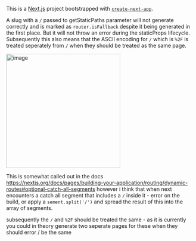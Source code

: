 This is a [Next.js](https://nextjs.org/) project bootstrapped with [`create-next-app`](https://github.com/vercel/next.js/tree/canary/packages/create-next-app).


A slug with a `/` passed to getStaticPaths parameter will not generate correctly and is marked as `router.isFallback` despite it being generated in the first place. But it will not throw an error during the staticProps lifecycle. 
Subsequently this also means that the ASCII encoding for `/` which is `%2F` is treated seperately from `/` when they should be treated as the same page. 

<img width="306" alt="image" src="https://github.com/isaac-martin/static-paths/assets/8649366/f45513bd-7e99-45ed-96b9-84d3e10b1a75">

This is somewhat called out in the docs https://nextjs.org/docs/pages/building-your-application/routing/dynamic-routes#optional-catch-all-segments however i think that when next encounters a catch all segment that includes a `/` inside it - error on the build, or apply a `sement.split('/')` and spread the result of this into the array of segments. 

subsequently the `/` and `%2F` should be treated the same - as it is currently you could in theory generate two seperate pages for these when they should error / be the same

